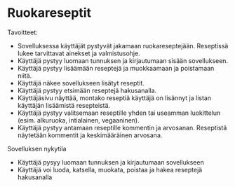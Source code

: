 # Ruokareseptit

Tavoitteet:

- Sovelluksessa käyttäjät pystyvät jakamaan ruokareseptejään. Reseptissä lukee tarvittavat ainekset ja valmistusohje.
- Käyttäjä pystyy luomaan tunnuksen ja kirjautumaan sisään sovellukseen.
- Käyttäjä pystyy lisäämään reseptejä ja muokkaamaan ja poistamaan niitä.
- Käyttäjä näkee sovellukseen lisätyt reseptit.
- Käyttäjä pystyy etsimään reseptejä hakusanalla.
- Käyttäjäsivu näyttää, montako reseptiä käyttäjä on lisännyt ja listan käyttäjän lisäämistä resepteistä.
- Käyttäjä pystyy valitsemaan reseptille yhden tai useamman luokittelun (esim. alkuruoka, intialainen, vegaaninen).
- Käyttäjä pystyy antamaan reseptille kommentin ja arvosanan. Reseptistä näytetään kommentit ja keskimääräinen arvosana.

Sovelluksen nykytila
- Käyttäjä pysyy luomaan tunnuksen ja kirjautumaan sovellukseen
- Käyttäjä voi luoda, katsella, muokata, poistaa ja hakea reseptejä hakusanalla
